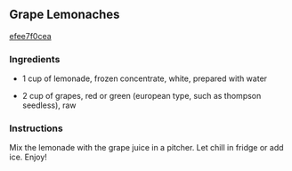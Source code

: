 ## Grape Lemonaches

[efee7f0cea](http://www.food.com/recipe/grape-lemonaches-289737)

### Ingredients

 - 1 cup of lemonade, frozen concentrate, white, prepared with water

 - 2 cup of grapes, red or green (european type, such as thompson seedless), raw

### Instructions

Mix the lemonade with the grape juice in a pitcher. Let chill in fridge or add ice. Enjoy!
